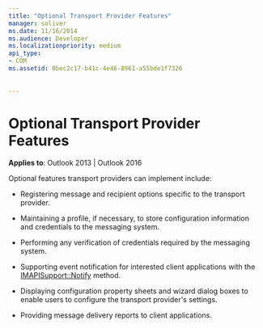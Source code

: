 ```yaml
---
title: "Optional Transport Provider Features"
manager: soliver
ms.date: 11/16/2014
ms.audience: Developer
ms.localizationpriority: medium
api_type:
- COM
ms.assetid: 0bec2c17-b41c-4e46-8961-a55bde1f7326
 
 
---
```


# Optional Transport Provider Features

  
  
**Applies to**: Outlook 2013 | Outlook 2016 
  
Optional features transport providers can implement include:
  
- Registering message and recipient options specific to the transport provider.
    
- Maintaining a profile, if necessary, to store configuration information and credentials to the messaging system.
    
- Performing any verification of credentials required by the messaging system.
    
- Supporting event notification for interested client applications with the [IMAPISupport::Notify](imapisupport-notify.md) method. 
    
- Displaying configuration property sheets and wizard dialog boxes to enable users to configure the transport provider's settings.
    
- Providing message delivery reports to client applications.
    

